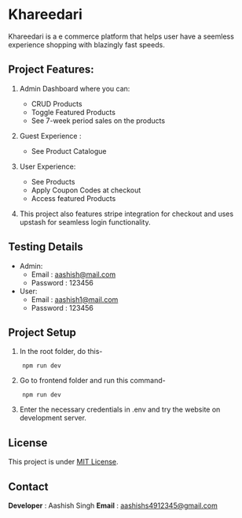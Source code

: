 # Khareedari
Khareedari is a e commerce platform that helps user have a seemless experience shopping with blazingly fast speeds.

## Project Features:
1. Admin Dashboard where you can:
    - CRUD Products
    - Toggle Featured Products
    - See 7-week period sales on the products

2. Guest Experience :
    - See Product Catalogue

3. User Experience:
    - See Products
    - Apply Coupon Codes at checkout
    - Access featured Products

4. This project also features stripe integration for checkout and uses upstash for seamless login functionality. 

## Testing Details
- Admin:
    - Email : aashish@mail.com
    - Password : 123456
- User:
    - Email : aashish1@mail.com
    - Password : 123456

## Project Setup
1. In the root folder, do this-
```
    npm run dev
```

2. Go to frontend folder and run this command-
```
    npm run dev
```

3. Enter the necessary credentials in .env and try the website on development server.

## License
This project is under [MIT License](./LICENSE).

## Contact
**Developer** : Aashish Singh
**Email** : aashishs4912345@gmail.com
